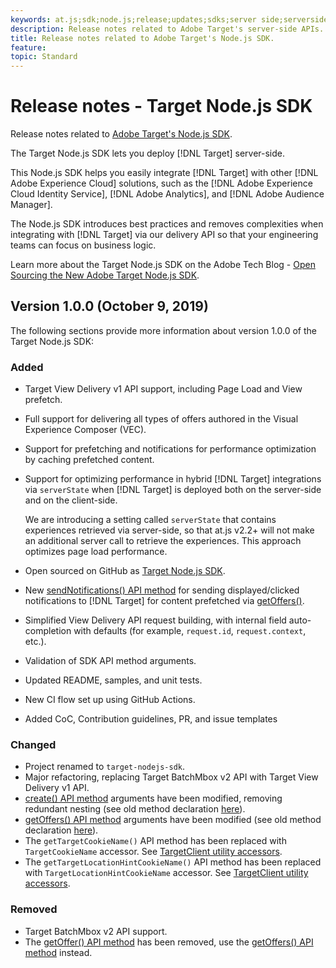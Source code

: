 ```yaml
---
keywords: at.js;sdk;node.js;release;updates;sdks;server side;serverside;server-side;nodejs
description: Release notes related to Adobe Target's server-side APIs.
title: Release notes related to Adobe Target's Node.js SDK.
feature: 
topic: Standard
---
```


# Release notes - Target Node.js SDK

Release notes related to [Adobe Target's Node.js SDK](https://github.com/adobe/target-nodejs-sdk).

The Target Node.js SDK lets you deploy [!DNL Target] server-side.

This Node.js SDK helps you easily integrate [!DNL Target] with other [!DNL Adobe Experience Cloud] solutions, such as the [!DNL Adobe Experience Cloud Identity Service], [!DNL Adobe Analytics], and [!DNL Adobe Audience Manager].

The Node.js SDK introduces best practices and removes complexities when integrating with [!DNL Target] via our delivery API so that your engineering teams can focus on business logic.

Learn more about the Target Node.js SDK on the Adobe Tech Blog - [Open Sourcing the New Adobe Target Node.js SDK](https://medium.com/adobetech/open-sourcing-the-new-adobe-target-node-js-sdk-b6feafd828bc).

## Version 1.0.0 (October 9, 2019)

The following sections provide more information about version 1.0.0 of the Target Node.js SDK:

### Added

* Target View Delivery v1 API support, including Page Load and View prefetch.
* Full support for delivering all types of offers authored in the Visual Experience Composer (VEC).
* Support for prefetching and notifications for performance optimization by caching prefetched content.
* Support for optimizing performance in hybrid [!DNL Target] integrations via `serverState` when [!DNL Target] is deployed both on the server-side and on the client-side.

  We are introducing a setting called `serverState` that contains experiences retrieved via server-side, so that at.js v2.2+ will not make an additional server call to retrieve the experiences. This approach optimizes page load performance.

* Open sourced on GitHub as [Target Node.js SDK](https://github.com/adobe/target-nodejs-sdk).
* New [sendNotifications() API method](https://git.corp.adobe.com/anischev/target-nodejs-sdk/blob/TNT-33695/README.md#targetclientsendnotifications) for sending displayed/clicked notifications to [!DNL Target] for content prefetched via [getOffers()](https://git.corp.adobe.com/anischev/target-nodejs-sdk/blob/TNT-33695/README.md#targetclientgetoffers).
* Simplified View Delivery API request building, with internal field auto-completion with defaults (for example, `request.id`, `request.context`, etc.).
* Validation of SDK API method arguments.
* Updated README, samples, and unit tests.
* New CI flow set up using GitHub Actions.
* Added CoC, Contribution guidelines, PR, and issue templates

### Changed

* Project renamed to `target-nodejs-sdk`.
* Major refactoring, replacing Target BatchMbox v2 API with Target View Delivery v1 API.
* [create() API method](https://git.corp.adobe.com/anischev/target-nodejs-sdk/blob/TNT-33695/README.md#targetclientcreate) arguments have been modified, removing redundant nesting (see old method declaration [here](https://www.npmjs.com/package/@adobe/target-node-client#targetnodeclientcreate)).
* [getOffers() API method](https://git.corp.adobe.com/anischev/target-nodejs-sdk/blob/TNT-33695/README.md#targetclientgetoffers) arguments have been modified (see old method declaration [here](https://www.npmjs.com/package/@adobe/target-node-client#targetnodeclientgetoffers)).
* The `getTargetCookieName()` API method has been replaced with `TargetCookieName` accessor. See [TargetClient utility accessors](https://git.corp.adobe.com/anischev/target-nodejs-sdk/blob/TNT-33695/README.md#targetclient-utility-accessors).
* The `getTargetLocationHintCookieName()` API method has been replaced with `TargetLocationHintCookieName` accessor.  See [TargetClient utility accessors](https://git.corp.adobe.com/anischev/target-nodejs-sdk/blob/TNT-33695/README.md#targetclient-utility-accessors).

### Removed

* Target BatchMbox v2 API support.
* The [getOffer() API method](https://www.npmjs.com/package/@adobe/target-node-client#targetnodeclientgetoffer) has been removed, use the [getOffers() API method](https://git.corp.adobe.com/anischev/target-nodejs-sdk/blob/TNT-33695/README.md#targetclientgetoffers) instead.

